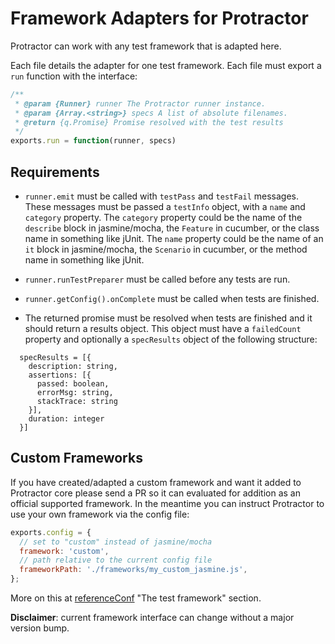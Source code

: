 Framework Adapters for Protractor
=================================

Protractor can work with any test framework that is adapted here.

Each file details the adapter for one test framework. Each file must export a `run` function with the interface:

```js
/**
 * @param {Runner} runner The Protractor runner instance.
 * @param {Array.<string>} specs A list of absolute filenames.
 * @return {q.Promise} Promise resolved with the test results
 */
exports.run = function(runner, specs)
```

Requirements
------------

 - `runner.emit` must be called with `testPass` and `testFail` messages.  These
   messages must be passed a `testInfo` object, with a `name` and `category`
   property.  The `category` property could be the name of the `describe` block
   in jasmine/mocha, the `Feature` in cucumber, or the class name in something
   like jUnit.  The `name` property could be the name of an `it` block in
   jasmine/mocha, the `Scenario` in cucumber, or the method name in something
   like jUnit.

 - `runner.runTestPreparer` must be called before any tests are run.

 - `runner.getConfig().onComplete` must be called when tests are finished.

 - The returned promise must be resolved when tests are finished and it should return a results object. This object must have a `failedCount` property and optionally a `specResults`
 object of the following structure:
 ```
   specResults = [{
     description: string,
     assertions: [{
       passed: boolean,
       errorMsg: string,
       stackTrace: string
     }],
     duration: integer
   }]
 ```

Custom Frameworks
-----------------

If you have created/adapted a custom framework and want it added to
Protractor core please send a PR so it can evaluated for addition as an
official supported framework. In the meantime you can instruct Protractor
to use your own framework via the config file:

```js
exports.config = {
  // set to "custom" instead of jasmine/mocha
  framework: 'custom',
  // path relative to the current config file
  frameworkPath: './frameworks/my_custom_jasmine.js',
};
```

More on this at [referenceConf](../../docs/referenceConf.js) "The test framework" section.

**Disclaimer**: current framework interface can change without a major version bump.
